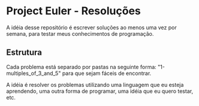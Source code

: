 # Project Euler - Resoluções
A idéia desse repositório é escrever soluções ao menos uma vez por semana, para testar meus conhecimentos de programação.

## Estrutura
Cada problema está separado por pastas na seguinte forma: "1-multiples_of_3_and_5" para que sejam fáceis de encontrar.

A idéia é resolver os problemas utilizando uma linguagem que eu esteja aprendendo, uma outra forma de programar, uma idéia que eu quero testar, etc.
